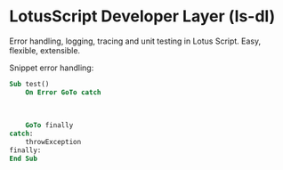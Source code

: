 # LotusScript Developer Layer (ls-dl)

Error handling, logging, tracing and unit testing in Lotus Script.
Easy, flexible, extensible.

Snippet error handling:
```vb
Sub test()
	On Error GoTo catch
	
	
	
	GoTo finally
catch:
	throwException
finally:
End Sub
```
